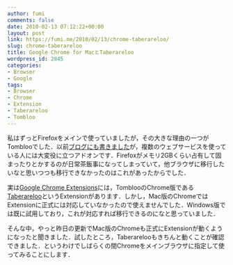 ```yaml
---
author: fumi
comments: false
date: 2010-02-13 07:12:22+00:00
layout: post
link: https://fumi.me/2010/02/13/chrome-taberareloo/
slug: chrome-taberareloo
title: Google Chrome for MacとTaberareloo
wordpress_id: 2845
categories:
- Browser
- Google
tags:
- Browser
- Chrome
- Extension
- Taberareloo
- Tombloo
---
```


私はずっとFirefoxをメインで使っていましたが，その大きな理由の一つがTomblooでした．以前[ブログにも書きました](http://fumi.me/2009/01/18/tombloo/)が，複数のウェブサービスを使っている人には大変役に立つアドオンです．Firefoxがメモリ2GBくらい占有して固まったりとかするのが日常茶飯事になってしまっていて，他ブラウザに移行したいなと思いつつも移行できなかったのはこれがあったからでした．

実は[Google Chrome Extensions](https://chrome.google.com/extensions)には，TomblooのChrome版である[Taberareloo](https://chrome.google.com/extensions/detail/ldcnohnnlpgglecmkldelbmiokgmikno)というExtensionがあります．しかし，Mac版のChromeではExtensionに正式には対応していなかったので使えませんでした．Windows版では既に試用しており，これが対応すれば移行できるのになと思っていました．

そんな中，やっと昨日の更新でMac版のChromeも正式にExtensionが動くようになったと聞きました．試したところ，Taberarelooもきちんと動くことが確認できました．というわけでしばらくの間Chromeをメインブラウザに指定して使ってみることにします．

